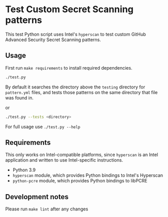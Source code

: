 # Test Custom Secret Scanning patterns

This test Python script uses Intel's `hyperscan` to test custom GitHub Advanced Security Secret Scanning patterns.

## Usage

First run `make requirements` to install required dependencies.

``` bash
./test.py
```

By default it searches the directory above the `testing` directory for `pattern.yml` files, and tests those patterns on the same directory that file was found in.

or

``` bash
./test.py --tests <directory>
```

For full usage use `./test.py --help`

## Requirements

This only works on Intel-compatible platforms, since `hyperscan` is an Intel application and written to use Intel-specific instructions.

* Python 3.9
* `hyperscan` module, which provides Python bindings to Intel's Hyperscan
* `python-pcre` module, which provides Python bindings to libPCRE

## Development notes

Please run `make lint` after any changes

